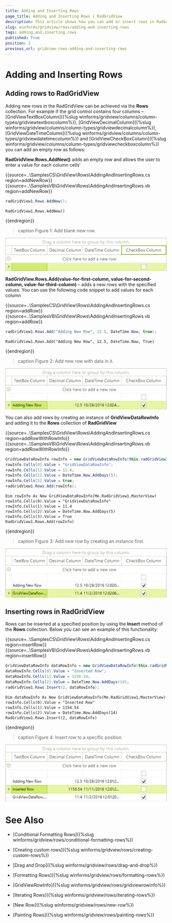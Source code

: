 ```yaml
---
title: Adding and Inserting Rows
page_title: Adding and Inserting Rows | RadGridView
description: This article shows how you can add or insert rows in RadGridView at runtime. 
slug: winforms/gridview/rows/adding-and-inserting-rows
tags: adding,and,inserting,rows
published: True
position: 2
previous_url: gridview-rows-adding-and-inserting-rows
---
```


# Adding and Inserting Rows

## Adding rows to RadGridView

Adding new rows in the RadGridView can be achieved via the __Rows__ collection. For example if the grid control contains four columns – [GridViewTextBoxColumn]({%slug winforms/gridview/columns/column-types/gridviewtextboxcolumn%}), [GridViewDecimalColumn]({%slug winforms/gridview/columns/column-types/gridviewdecimalcolumn%}), [GridViewDateTimeColumn]({%slug winforms/gridview/columns/column-types/gridviewdatetimecolumn%}) and [GridViewCheckBoxColumn]({%slug winforms/gridview/columns/column-types/gridviewcheckboxcolumn%}) you can add an empty row as follows:
      	

__RadGridView.Rows.AddNew()__ adds an empty row and allows the user to enter a value for each column cells’

{{source=..\SamplesCS\GridView\Rows\AddingAndInsertingRows.cs region=addNewRow}} 
{{source=..\SamplesVB\GridView\Rows\AddingAndInsertingRows.vb region=addNewRow}} 

````C#
radGridView1.Rows.AddNew();

````
````VB.NET
RadGridView1.Rows.AddNew()

````

{{endregion}} 

>caption Figure 1: Add blank new row.

![gridview-rows-adding-and-inserting-rows 001](images/gridview-rows-adding-and-inserting-rows001.png)

__RadGridView.Rows.Add(value-for-first-column, value-for-second-column, value-for-third-column)__ – adds a new rows with the specified values. You can use the following code snippet to add values for each column

{{source=..\SamplesCS\GridView\Rows\AddingAndInsertingRows.cs region=addRow}} 
{{source=..\SamplesVB\GridView\Rows\AddingAndInsertingRows.vb region=addRow}} 

````C#
radGridView1.Rows.Add("Adding New Row", 12.5, DateTime.Now, true);

````
````VB.NET
RadGridView1.Rows.Add("Adding New Row", 12.5, DateTime.Now, True)

````

{{endregion}} 

>caption Figure 2: Add new row with data in it.

![gridview-rows-adding-and-inserting-rows 002](images/gridview-rows-adding-and-inserting-rows002.png)

You can also add rows by creating an instance of __GridViewDataRowInfo__ and adding it to the __Rows__ collection of __RadGridView__

{{source=..\SamplesCS\GridView\Rows\AddingAndInsertingRows.cs region=addRowWithRowInfo}} 
{{source=..\SamplesVB\GridView\Rows\AddingAndInsertingRows.vb region=addRowWithRowInfo}} 

````C#
GridViewDataRowInfo rowInfo = new GridViewDataRowInfo(this.radGridView1.MasterView);
rowInfo.Cells[0].Value = "GridViewDataRowInfo";
rowInfo.Cells[1].Value = 11.4;
rowInfo.Cells[2].Value = DateTime.Now.AddDays(5);
rowInfo.Cells[3].Value = true;
radGridView1.Rows.Add(rowInfo);

````
````VB.NET
Dim rowInfo As New GridViewDataRowInfo(Me.RadGridView1.MasterView)
rowInfo.Cells(0).Value = "GridViewDataRowInfo"
rowInfo.Cells(1).Value = 11.4
rowInfo.Cells(2).Value = DateTime.Now.AddDays(5)
rowInfo.Cells(3).Value = True
RadGridView1.Rows.Add(rowInfo)

````

{{endregion}} 

>caption Figure 3: Add new row by creating an instance first.

![gridview-rows-adding-and-inserting-rows 003](images/gridview-rows-adding-and-inserting-rows003.png)

## Inserting rows in RadGridView

Rows can be inserted at a specified position by using the __Insert__ method of the __Rows__ collection. Below you can see an example of this functionality:

{{source=..\SamplesCS\GridView\Rows\AddingAndInsertingRows.cs region=insertRow}} 
{{source=..\SamplesVB\GridView\Rows\AddingAndInsertingRows.vb region=insertRow}} 

````C#
GridViewDataRowInfo dataRowInfo = new GridViewDataRowInfo(this.radGridView1.MasterView);
dataRowInfo.Cells[0].Value = "Inserted Row";
dataRowInfo.Cells[1].Value = 1156.54;
dataRowInfo.Cells[2].Value = DateTime.Now.AddDays(14);
radGridView1.Rows.Insert(2, dataRowInfo);

````
````VB.NET
Dim dataRowInfo As New GridViewDataRowInfo(Me.RadGridView1.MasterView)
rowInfo.Cells(0).Value = "Inserted Row"
rowInfo.Cells(1).Value = 1154.54
rowInfo.Cells(2).Value = DateTime.Now.AddDays(14)
RadGridView1.Rows.Insert(2, dataRowInfo)

````

{{endregion}} 

>caption Figure 4: Insert row to a specific position.

![gridview-rows-adding-and-inserting-rows 004](images/gridview-rows-adding-and-inserting-rows004.png)
# See Also
* [Conditional Formatting Rows]({%slug winforms/gridview/rows/conditional-formatting-rows%})

* [Creating custom rows]({%slug winforms/gridview/rows/creating-custom-rows%})

* [Drag and Drop]({%slug winforms/gridview/rows/drag-and-drop%})

* [Formatting Rows]({%slug winforms/gridview/rows/formatting-rows%})

* [GridViewRowInfo]({%slug winforms/gridview/rows/gridviewrowinfo%})

* [Iterating Rows]({%slug winforms/gridview/rows/iterating-rows%})

* [New Row]({%slug winforms/gridview/rows/new-row%})

* [Painting Rows]({%slug winforms/gridview/rows/painting-rows%})

